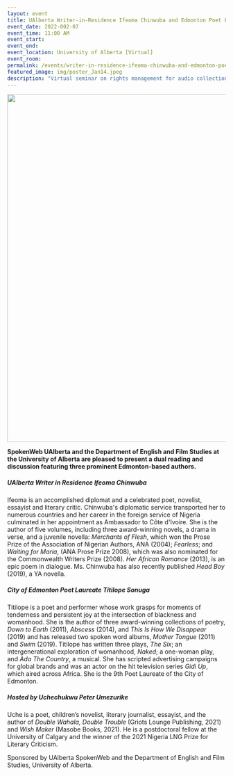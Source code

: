 ```yaml
---
layout: event
title: UAlberta Writer-in-Residence Ifeoma Chinwuba and Edmonton Poet Laureate Titilope Sonuga
event_date: 2022-002-07
event_time: 11:00 AM
event_start:
event_end:
event_location: University of Alberta [Virtual]
event_room:
permalink: /events/writer-in-residence-ifeoma-chinwuba-and-edmonton-poet-laureate-titilope-sonuga/
featured_image: img/poster_Jan14.jpeg
description: "Virtual seminar on rights management for audio collections."
---
```


<div class = "figure">
  <img src="{{ '/img/poster_Jan14.jpeg' | absolute_url }}" width="800" />
</div>

**SpokenWeb UAlberta and the Department of English and Film Studies at the University of Alberta are pleased to present a dual reading and discussion featuring three prominent Edmonton-based authors.**

<h5>UAlberta Writer in Residence Ifeoma Chinwuba</h5>
Ifeoma is an accomplished diplomat and a celebrated poet, novelist, essayist and literary critic. Chinwuba's diplomatic service transported her to numerous countries and her career in the foreign service of Nigeria culminated in her appointment as Ambassador to Côte d'Ivoire. She is the author of five volumes, including three award-winning novels, a drama in verse, and a juvenile novella: <i>Merchants of Flesh</i>, which won the Prose Prize of the Association of Nigerian Authors, </i>ANA</i> (2004); <i>Fearless</i>; and <i>Waiting for Maria</i>, (ANA Prose Prize 2008), which was also nominated for the Commonwealth Writers Prize (2008). <i>Her African Romance</i> (2013), is an epic poem in dialogue. Ms. Chinwuba has also recently published <i>Head Boy</i> (2019), a YA novella.

<h5>City of Edmonton Poet Laureate Titilope Sonuga</h5>
Titilope is a poet and performer whose work grasps for moments of tenderness and persistent joy at the intersection of blackness and womanhood. She is the author of three award-winning collections of poetry, <i>Down to Earth</i> (2011), <i>Abscess</i> (2014), and <i>This Is How We Disappear</i> (2019) and has released two spoken word albums, <i>Mother Tongue</i> (2011) and <i>Swim</i> (2019). Titilope has written three plays, <i>The Six</i>; an intergenerational exploration of womanhood, <i>Naked</i>; a one-woman play, and <i>Ada The Country</i>, a musical. She has scripted advertising campaigns for global brands and was an actor on the hit television series <i>Gidi Up</i>, which aired across Africa. She is the 9th Poet Laureate of the City of Edmonton.

<h5>Hosted by Uchechukwu Peter Umezurike</h5>
Uche is a poet, children’s novelist, literary journalist, essayist, and the author of <i>Double Wahala, Double Trouble</i> (Griots Lounge Publishing, 2021) and <i>Wish Maker</i> (Masobe Books, 2021). He is a postdoctoral fellow at the University of Calgary and the winner of the 2021 Nigeria LNG Prize for Literary Criticism.

Sponsored by UAlberta SpokenWeb and the Department of English and Film Studies, University of Alberta.